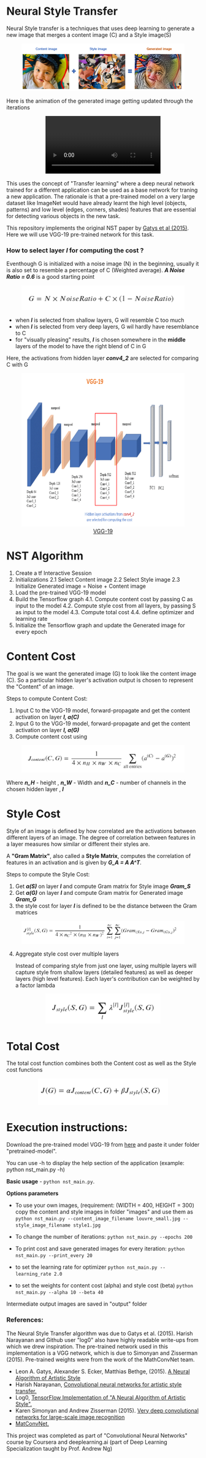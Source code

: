 
# Neural Style Transfer

Neural Style transfer is a techniques that uses deep learning to generate a new image that merges a content image (C) and a Style image(S)

<center>
<figure>
    <img src="images/nst_example.png"/>
</figure>
</center>

Here is the animation of the generated image getting updated through the iterations 

<center>
<video controls preload autoplay loop>
	<source src="images/G_video.mp4" type="video/mp4" />
	Your browser does not support the video tag.
</video>
</center>


This uses the concept of "Transfer learning" where a deep neural network trained for a different application can be used as a base network for traning a new application. The rationale is that a  pre-trained model on a very large dataset like ImageNet would have already learnt the high level (objects, patterns) and low level (edges, corners, shades) features that are essential for detecting  various objects in the new task.

This repository implements the original NST paper by [Gatys et al (2015)](https://arxiv.org/abs/1508.06576). Here we will use VGG-19 pre-trained network for this task. 

### How to select layer ***l*** for computing the cost ?

Eventhough G is initialized with a noise image (N) in the beginning, usually it is also set to resemble a percentage of C (Weighted average). ***A Noise Ratio = 0.6*** is a good starting point

<center>
<figure>
    <img src="images/generated_image.png"/>
</figure>
</center>

* when ***l*** is selected from shallow layers, G will resemble C too much
* when ***l*** is selected from very deep layers, G wil hardly have resemblance to C
* for "visually pleasing" results, ***l*** is chosen somewhere in the **middle** layers of the model to have the right blend of C in G

Here, the activations from hidden layer ***conv4_2*** are selected for comparing C with G

<center>
<figure>
    <img src="images/vgg19.png" style="width:850px;height:400px;"/>
    <figcaption><a href="https://miro.medium.com/max/2408/1*6U9FJ_se7SIuFKJRyPMHuA.png">VGG-19</a></figcaption>
</figure>
</center>

# NST Algorithm 

1. Create a tf Interactive Session
2. Initializations
	2.1 Select Content image
	2.2 Select Style image
	2.3 Initialize Generated image = Noise + Content image
3. Load the pre-trained VGG-19 model
4. Build the Tensorflow graph
	4.1. Compute content cost by passing C as input to the model
	4.2. Compute style cost from all layers, by passing S as input to the model
	4.3. Compute total cost
	4.4. define optimizer and learning rate
5. Initialize the Tensorflow graph and update the Generated image for every epoch

# Content Cost 

The goal is we want the generated image (G) to look like the content image (C). So a particular hidden layer's activation output is chosen to represent the "Content" of an image. 

Steps to compute Content Cost:
1. Input C to the VGG-19 model, forward-propagate and get the content activation on layer ***l, a(C)***
2. Input G to the VGG-19 model, forward-propagate and get the content activation on layer ***l, a(G)***
3. Compute content cost using 

<center>
<figure>
    <img src="images/content_cost.png"/>
</figure>
</center>

Where  ***n_H*** -  height , ***n_W*** - Width and ***n_C*** - number of channels in the chosen hidden layer , ***l***



# Style Cost 

Style of an image is defined by how correlated are the activations between different layers of an image. The degree of correlation between features in a layer measures how similar or different their styles are. 

A **"Gram Matrix"**, also called a **Style Matrix**, computes the correlation of features in an activation and is given by ***G_A = A A^T***. 


Steps to compute the Style Cost:
1. Get ***a(S)*** on layer ***l*** and compute Gram matrix for Style image ***Gram_S***
2. Get ***a(G)*** on layer ***l*** and compute Gram matrix for Generated image ***Gram_G***
3. the style cost for layer ***l*** is defined to be the distance between the Gram matrices

<center>
<figure>
    <img src="images/style_cost.png"/>
</figure>
</center>

4. Aggregate style cost over multiple layers

	Instead of comparing style from just one layer, using multiple layers will capture style from shallow layers (detailed features) as well as deeper layers (high level features). Each layer's contribution can be weighted by a factor lambda

<center>
<figure>
    <img src="images/style_cost_aggregated.png"/>
</figure>
</center>


# Total Cost 

The total cost function combines both the Content cost as well as the Style cost functions

<center>
<figure>
    <img src="images/total_cost.png"/>
</figure>
</center>


# Execution instructions:

Download the pre-trained model VGG-19 from [here](http://www.vlfeat.org/matconvnet/models/beta16/imagenet-vgg-verydeep-19.mat) and paste it under folder "pretrained-model".

You can use -h to display the help section of the application (example: python nst_main.py -h)

**Basic usage** - `python nst_main.py`.  

**Options parameters**

* To use your own images, (requirement: (WIDTH = 400, HEIGHT = 300) copy the content and style images in folder "images" and use them as 
`python nst_main.py --content_image_filename louvre_small.jpg --style_image_filename style1.jpg`

* To change the number of iterations:
`python nst_main.py --epochs 200` 

* To print cost and save generated images for every iteration:
`python nst_main.py --print_every 20` 

* to set the learning rate for optimizer
`python nst_main.py --learning_rate 2.0` 

* to set the weights for content cost (alpha) and style cost (beta)
`python nst_main.py --alpha 10 --beta 40` 

Intermediate output images are saved in "output" folder



### References:

The Neural Style Transfer algorithm was due to Gatys et al. (2015). Harish Narayanan and Github user "log0" also have highly readable write-ups from which we drew inspiration. The pre-trained network used in this implementation is a VGG network, which is due to Simonyan and Zisserman (2015). Pre-trained weights were from the work of the MathConvNet team. 

- Leon A. Gatys, Alexander S. Ecker, Matthias Bethge, (2015). [A Neural Algorithm of Artistic Style](https://arxiv.org/abs/1508.06576) 
- Harish Narayanan, [Convolutional neural networks for artistic style transfer.](https://harishnarayanan.org/writing/artistic-style-transfer/)
- Log0, [TensorFlow Implementation of "A Neural Algorithm of Artistic Style".](http://www.chioka.in/tensorflow-implementation-neural-algorithm-of-artistic-style)
- Karen Simonyan and Andrew Zisserman (2015). [Very deep convolutional networks for large-scale image recognition](https://arxiv.org/pdf/1409.1556.pdf)
- [MatConvNet.](http://www.vlfeat.org/matconvnet/pretrained/)

This project was completed as part of "Convolutional Neural Networks" course by Coursera and deeplearning.ai (part of Deep Learning Specialization taught by Prof. Andrew Ng)
